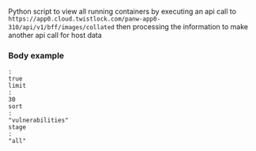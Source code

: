 Python script to view all running containers by executing an api call to `https://app0.cloud.twistlock.com/panw-app0-310/api/v1/bff/images/collated` then processing the information to make another api call for host data

### Body example
```hasRunningContainers
: 
true
limit
: 
30
sort
: 
"vulnerabilities"
stage
: 
"all"
```
